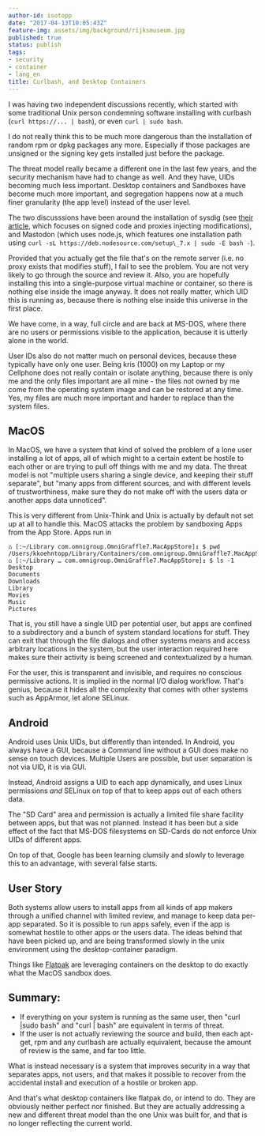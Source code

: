 ```yaml
---
author-id: isotopp
date: "2017-04-13T10:05:43Z"
feature-img: assets/img/background/rijksmuseum.jpg
published: true
status: publish
tags:
- security
- container
- lang_en
title: Curlbash, and Desktop Containers
---
```

I was having two independent discussions recently, which started with some
traditional Unix person condemning software installing with curlbash (`curl
https://... | bash`), or even `curl | sudo bash`. 

I do not really think this to be much more dangerous than the installation
of random rpm or dpkg packages any more. Especially if those packages are
unsigned or the signing key gets installed just before the package. 

The threat model really became a different one in the last few years, and
the security mechanism have had to change as well. And they have, UIDs
becoming much less important. Desktop containers and Sandboxes have become
much more important, and segregation happens now at a much finer granularity
(the app level) instead of the user level. 

The two discusssions have been around the installation of sysdig 
(see [their article](https://sysdig.com/blog/friends-dont-let-friends-curl-bash/), 
which focuses on signed code and proxies injecting modifications), and
Mastodon (which uses node.js, which features one installation path using
`curl -sL https://deb.nodesource.com/setup\_7.x | sudo -E bash -`). 

Provided that you actually get the file that's on the remote server (i.e. no
proxy exists that modifies stuff), I fail to see the problem. You are not
very likely to go through the source and review it. Also, you are hopefully
installing this into a single-purpose virtual machine or container, so there
is nothing else inside the image anyway. It does not really matter, which
UID this is running as, because there is nothing else inside this universe
in the first place.

We have come, in a way, full circle and are back at MS-DOS, where there are
no users or permissions visible to the application, because it is utterly
alone in the world.

User IDs also do not matter much on personal devices, because these
typically have only one user. Being kris (1000) on my Laptop or my Cellphone
does not really contain or isolate anything, because there is only me and
the only files important are all mine - the files not owned by me come from
the operating system image and can be restored at any time. Yes, my files
are much more important and harder to replace than the system files.

## MacOS

In MacOS, we have a system that kind of solved the problem of a lone user
installing a lot of apps, all of which might to a certain extent be hostile
to each other or are trying to pull off things with me and my data. The
threat model is not "multiple users sharing a single device, and keeping
their stuff separate", but "many apps from different sources, and with
different levels of trustworthiness, make sure they do not make off with the
users data or another apps data unnoticed".

This is very different from Unix-Think and Unix is actually by default not
set up at all to handle this. MacOS attacks the problem by sandboxing Apps
from the App Store. Apps run in 

```console 
⌂ [:~/Library com.omnigroup.OmniGraffle7.MacAppStore]↥ $ pwd
/Users/kkoehntopp/Library/Containers/com.omnigroup.OmniGraffle7.MacAppStore
⌂ [:~/Library … com.omnigroup.OmniGraffle7.MacAppStore]↥ $ ls -1
Desktop
Documents
Downloads
Library
Movies
Music
Pictures
```

That is, you still have a single UID per potential user, but apps are
confined to a subdirectory and a bunch of system standard locations for
stuff. They can exit that through the file dialogs and other systems means
and access arbitrary locations in the system, but the user interaction
required here makes sure their activity is being screened and contextualized
by a human.

For the user, this is transparent and invisible, and requires no conscious
permissive actions. It is implied in the normal I/O dialog workflow. That's
genius, because it hides all the complexity that comes with other systems
such as AppArmor, let alone SELinux.

## Android

Android uses Unix UIDs, but differently than intended. In Android, you
always have a GUI, because a Command line without a GUI does make no sense
on touch devices. Multiple Users are possible, but user separation is not
via UID, it is via GUI.

Instead, Android assigns a UID to each app dynamically, and uses Linux
permissions _and_ SELinux on top of that to keep apps out of each others
data.

The "SD Card" area and permission is actually a limited file share facility
between apps, but that was not planned. Instead it has been but a side
effect of the fact that MS-DOS filesystems on SD-Cards do not enforce Unix
UIDs of different apps.

On top of that, Google has been learning clumsily and slowly to leverage
this to an advantage, with several false starts.

## User Story

Both systems allow users to install apps from all kinds of app makers
through a unified channel with limited review, and manage to keep data
per-app separated. So it is possible to run apps safely, even if the app is
somewhat hostile to other apps or the users data. The ideas behind that have
been picked up, and are being transformed slowly in the unix environment
using the desktop-container paradigm. 

Things like [Flatpak](http://flatpak.org/) are leveraging containers on the
desktop to do exactly what the MacOS sandbox does.

## Summary:

- If everything on your system is running as the same user, then "curl |sudo
  bash" and "curl | bash" are equivalent in terms of threat.
- If the user is not actually reviewing the source and build, then each apt-get,
  rpm and any curlbash are actually equivalent, because the amount of review
  is the same, and far too little.

What is instead necessary is a system that improves security in a way that
separates apps, not users, and that makes it possible to recover from the
accidental install and execution of a hostile or broken app. 

And that's what desktop containers like flatpak do, or intend to do. They
are obviously neither perfect nor finished. But they are actually addressing
a new and different threat model than the one Unix was built for, and that
is no longer reflecting the current world.
